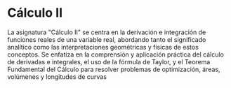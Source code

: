 # Cálculo II

La asignatura "Cálculo II" se centra en la derivación e integración de funciones reales de una variable real, abordando tanto el significado analítico como las interpretaciones geométricas y físicas de estos conceptos. Se enfatiza en la comprensión y aplicación práctica del cálculo de derivadas e integrales, el uso de la fórmula de Taylor, y el Teorema Fundamental del Cálculo para resolver problemas de optimización, áreas, volúmenes y longitudes de curvas
